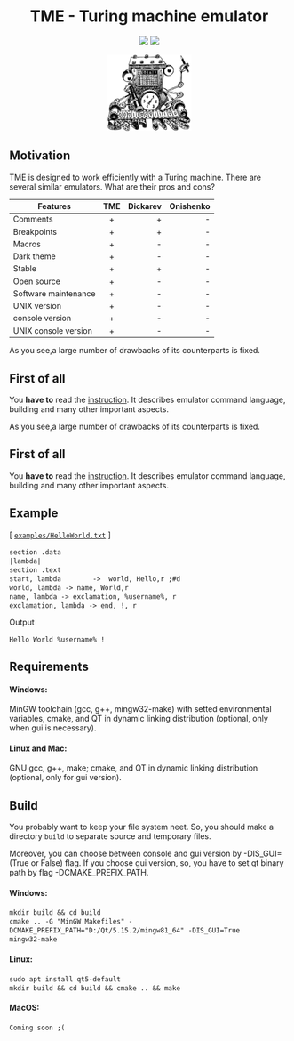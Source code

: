 # <h1 align="center">TME - Turing machine emulator</h1>

<p align="center">
<img src="https://img.shields.io/badge/C%2B%2B-11-ff69b4">
<img src="https://img.shields.io/badge/License-MIT-brightgreen">
</p>

<p align="center">
<img src="./assets/logo.jpg" width="30%">
</p>

## Motivation
TME is designed to work efficiently with a Turing machine.
There are several similar emulators. What are their pros and cons?

| Features       | TME                | Dickarev | Onishenko |
| -------------- |:------------------:| --------:| ---------:|
| Comments       | +                  |     +    |     -     |
| Breakpoints    | +                  |     +    |     -     |
| Macros         | +                  |     -    |     -     |
| Dark theme     | +                  |     -    |     -     |
| Stable         | +                  |     +    |     -     |
| Open source    | +                  |     -    |     -     |
| Software maintenance  | +                  |     -    |     -     |
| UNIX version   | +                  |     -    |     -     |
| console version   | +                  |     -    |     -     |
| UNIX console version   | +                  |     -    |     -     |

As you see,a large number of drawbacks of its counterparts is fixed.

## **First of all**
You **have to** read the <a href="https://github.com/Kaifolog/TME/raw/master/instruction.pdf">instruction</a>. It describes emulator command language, building and many other important aspects.


As you see,a large number of drawbacks of its counterparts is fixed.

## **First of all**
You **have to** read the <a href="https://github.com/Kaifolog/TME/raw/master/instruction.pdf">instruction</a>. It describes emulator command language, building and many other important aspects.



## Example
[ [`examples/HelloWorld.txt`](examples/HelloWorld.txt) ]
```
section .data
|lambda|
section .text
start, lambda    	 ->  world, Hello,r	;#d
world, lambda -> name, World,r
name, lambda -> exclamation, %username%, r
exclamation, lambda -> end, !, r
```
<summary>Output</summary>

```
Hello World %username% !
```

## Requirements
#### **Windows:**
MinGW toolchain (gcc, g++, mingw32-make) with setted environmental variables, cmake, and QT in dynamic linking distribution (optional, only when gui is necessary).

#### **Linux and Mac:**
GNU gcc, g++, make; cmake, and QT in dynamic linking distribution (optional, only for gui version).

## Build

You probably want to keep your file system neet. So, you should make a directory ```build``` to separate source and temporary files.

Moreover, you can choose between console and gui version by -DIS_GUI=(True or False) flag. If you choose gui version, so, you have to set qt binary path by flag -DCMAKE_PREFIX_PATH.

#### **Windows:**
```
mkdir build && cd build
cmake .. -G "MinGW Makefiles" -DCMAKE_PREFIX_PATH="D:/Qt/5.15.2/mingw81_64" -DIS_GUI=True
mingw32-make
```

#### **Linux:**
```
sudo apt install qt5-default
mkdir build && cd build && cmake .. && make
```
#### **MacOS:**
```
Coming soon ;(
```